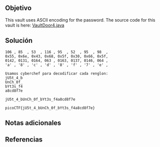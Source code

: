 ## Objetivo
This vault uses ASCII encoding for the password. The source code for this vault is here: [VaultDoor4.java](https://jupiter.challenges.picoctf.org/static/834acd392e0964a41f05790655a994b9/VaultDoor4.java)
## Solución
```
106 , 85  , 53  , 116 , 95  , 52  , 95  , 98  ,
0x55, 0x6e, 0x43, 0x68, 0x5f, 0x30, 0x66, 0x5f,
0142, 0131, 0164, 063 , 0163, 0137, 0146, 064 ,
'a' , '8' , 'c' , 'd' , '8' , 'f' , '7' , 'e' ,

Usamos cyberchef para decodificar cada renglon:
jU5t_4_b
UnCh_0f_
bYt3s_f4
a8cd8f7e

jU5t_4_bUnCh_0f_bYt3s_f4a8cd8f7e

picoCTF{jU5t_4_bUnCh_0f_bYt3s_f4a8cd8f7e}
```
## Notas adicionales
## Referencias